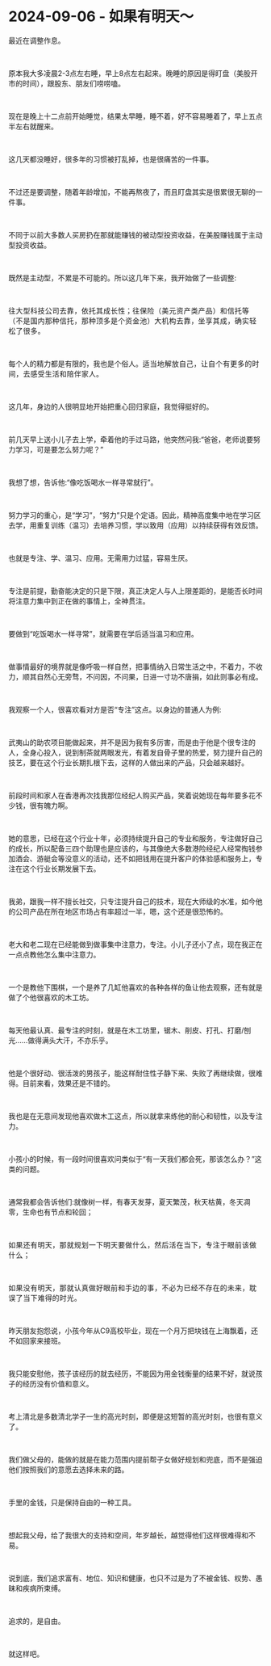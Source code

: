 # 2024-09-06 - 如果有明天～

<p style="visibility: visible;">最近在调整作息。</p><p style="visibility: visible;"><br style="visibility: visible;"></p><p style="visibility: visible;">原本我大多凌晨2-3点左右睡，早上8点左右起来。晚睡的原因是得盯盘（美股开市的时间），跟股东、朋友们唠唠嗑。</p><p style="visibility: visible;"><br style="visibility: visible;"></p><p style="visibility: visible;">现在是晚上十二点前开始睡觉，结果太早睡，睡不着，好不容易睡着了，早上五点半左右就醒来。</p><p style="visibility: visible;"><br style="visibility: visible;"></p><p style="visibility: visible;">这几天都没睡好，很多年的习惯被打乱掉，也是很痛苦的一件事。</p><p style="visibility: visible;"><br style="visibility: visible;"></p><p style="visibility: visible;">不过还是要调整，随着年龄增加，不能再熬夜了，而且盯盘其实是很累很无聊的一件事。</p><p style="visibility: visible;"><br style="visibility: visible;"></p><p style="visibility: visible;">不同于以前大多数人买房扔在那就能赚钱的被动型投资收益，在美股赚钱属于主动型投资收益。</p><p style="visibility: visible;"><br style="visibility: visible;"></p><p style="visibility: visible;">既然是主动型，不累是不可能的。所以这几年下来，我开始做了一些调整:</p><p style="visibility: visible;"><span style="background-color: transparent; letter-spacing: 0.034em; caret-color: var(--weui-BRAND); visibility: visible;"><br style="visibility: visible;"></span></p><p style="visibility: visible;"><span style="background-color: transparent; letter-spacing: 0.034em; caret-color: var(--weui-BRAND); visibility: visible;">往大型科技公司去靠，依托其成长性；往保险（美元资产类产品）和信托等（不是国内那种信托，那种顶多是个资金池）大机构去靠，坐享其成，确实轻松了很多。</span></p><p style="visibility: visible;"><br style="visibility: visible;"></p><p style="visibility: visible;">每个人的精力都是有限的，我也是个俗人。<span style="background-color: transparent; letter-spacing: 0.034em; caret-color: var(--weui-BRAND); visibility: visible;">适当地解放自己，让自个有更多的时间，去感受生活和陪伴家人。</span></p><p style="visibility: visible;"><br style="visibility: visible;"></p><p style="visibility: visible;">这几年，身边的人很明显地开始把重心回归家庭，我觉得挺好的。</p><p style="visibility: visible;"><br style="visibility: visible;"></p><p style="visibility: visible;">前几天早上送小儿子去上学，牵着他的手过马路，他突然问我:“爸爸，老师说要努力学习，可是要怎么努力呢？”</p><p style="visibility: visible;"><br style="visibility: visible;"></p><p style="visibility: visible;">我想了想，告诉他:“像吃饭喝水一样寻常就行”。</p><p style="visibility: visible;"><br style="visibility: visible;"></p><p style="visibility: visible;">努力学习的重心，是“学习”，“努力”只是个定语。因此，精神高度集中地在学习区去学，用重复训练（温习）去培养习惯，学以致用（应用）以持续获得有效反馈。</p><p style="visibility: visible;"><br style="visibility: visible;"></p><p style="visibility: visible;">也就是专注、学、温习、应用。无需用力过猛，容易生厌。</p><p style="visibility: visible;"><br style="visibility: visible;"></p><p style="visibility: visible;">专注是前提，勤奋能决定的只是下限，真正决定人与人上限差距的，是能否长时间将注意力集中到正在做的事情上，全神贯注。</p><p style="visibility: visible;"><br style="visibility: visible;"></p><p style="visibility: visible;">要做到“吃饭喝水一样寻常”，就需要在学后适当温习和应用。</p><p style="visibility: visible;"><br style="visibility: visible;"></p><p>做事情最好的境界就是像呼吸一样自然，把事情纳入日常生活之中，不着力，不收力，顺其自然心无旁骛，不问因，不问果，日进一寸功不唐捐，如此则事必有成。</p><p><br></p><p>我观察一个人，很喜欢看对方是否“专注”这点。以身边的普通人为例:</p><p><br></p><p>武夷山的助农项目能做起来，并不是因为我有多厉害，而是由于他是个很专注的人，全身心投入，说到制茶就两眼发光，有着发自骨子里的热爱，努力提升自己的技艺，要在这个行业长期扎根下去，这样的人做出来的产品，只会越来越好。</p><p><br></p><p>前段时间和家人在香港再次找我那位经纪人购买产品，笑着说她现在每年要多花不少钱，很有魄力啊。</p><p><br></p><p>她的意思，已经在这个行业十年，必须持续提升自己的专业和服务，专注做好自己的成长，所以配备三四个助理也是应该的，与其像绝大多数港险经纪人经常掏钱参加酒会、游艇会等没意义的活动，还不如把钱用在提升客户的体验感和服务上，专注在这个行业长期发展下去。</p><p><br></p><p>我弟，跟我一样不擅长社交，只专注提升自己的技术，现在大师级的水准，如今他的公司产品在所在地区市场占有率超过一半，嗯，这个还是很恐怖的。</p><p><br></p><p>老大和老二现在已经能做到做事集中注意力，专注。小儿子还小了点，现在我正在一点点教他怎么集中注意力。</p><p><br></p><p>一个是教他下围棋，一个是养了几缸他喜欢的各种各样的鱼让他去观察，还有就是做了个他很喜欢的木工坊。</p><p><br></p><p>每天他最认真、最专注的时刻，就是在木工坊里，锯木、削皮、打孔、打磨/刨光……做得满头大汗，不亦乐乎。</p><p><br></p><p>他是个很好动、很活泼的男孩子，能这样耐住性子静下来、失败了再继续做，很难得。目前来看，效果还是不错的。</p><p><br></p><p>我也是在无意间发现他喜欢做木工这点，所以就拿来练他的耐心和韧性，以及专注力。</p><p><br></p><p>小孩小的时候，有一段时间很喜欢问类似于“有一天我们都会死，那该怎么办？”这类的问题。</p><p><br></p><p>通常我都会告诉他们:就像树一样，有春天发芽，夏天繁茂，秋天枯黄，冬天凋零，生命也有节点和轮回；</p><p><span style="background-color: transparent;letter-spacing: 0.034em;caret-color: var(--weui-BRAND);"><br></span></p><p><span style="background-color: transparent;letter-spacing: 0.034em;caret-color: var(--weui-BRAND);">如果还有明天，那就规划一下明天要做什么，然后活在当下，专注于眼前该做什么；</span></p><p><span style="background-color: transparent;letter-spacing: 0.034em;caret-color: var(--weui-BRAND);"><br></span></p><p><span style="background-color: transparent;letter-spacing: 0.034em;caret-color: var(--weui-BRAND);">如果没有明天，那就认真做好眼前和手边的事，不必为已经不存在的未来，耽误了当下难得的时光。</span></p><p><br></p><p>昨天朋友抱怨说，小孩今年从C9高校毕业，现在一个月万把块钱在上海飘着，还不如回家来接班。</p><p><br></p><p>我只能安慰他，孩子该经历的就去经历，不能因为用金钱衡量的结果不好，就说孩子的经历没有价值和意义。</p><p><br></p><p>考上清北是多数清北学子一生的高光时刻，即便是这短暂的高光时刻，也很有意义了。</p><p><br></p><p>我们做父母的，能做的就是在能力范围内提前帮子女做好规划和兜底，而不是强迫他们按照我们的意愿去选择未来的路。</p><p><br></p><p>手里的金钱，只是保持自由的一种工具。</p><p><br></p><p>想起我父母，给了我很大的支持和空间，年岁越长，越觉得他们这样很难得和不易。</p><p><br></p><p>说到底，我们追求富有、地位、知识和健康，也只不过是为了不被金钱、权势、愚昧和疾病所束缚。</p><p><br></p><p>追求的，是自由。</p><p><br></p><p>就这样吧。</p><p style="display: none;"><mp-style-type data-value="10000"></mp-style-type></p>
